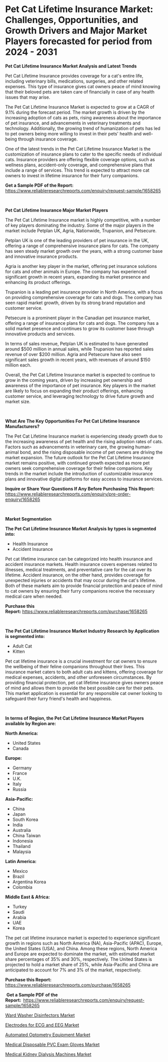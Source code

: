 <p><h1>Pet Cat Lifetime Insurance Market: Challenges, Opportunities, and Growth Drivers and Major Market Players forecasted for period from 2024 - 2031</h1></p><p><strong>Pet Cat Lifetime Insurance Market Analysis and Latest Trends</strong></p>
<p><p>Pet Cat Lifetime Insurance provides coverage for a cat's entire life, including veterinary bills, medications, surgeries, and other related expenses. This type of insurance gives cat owners peace of mind knowing that their beloved pets are taken care of financially in case of any health issues that may arise.</p><p>The Pet Cat Lifetime Insurance Market is expected to grow at a CAGR of 9.1% during the forecast period. The market growth is driven by the increasing adoption of cats as pets, rising awareness about the importance of pet insurance, and advancements in veterinary treatments and technology. Additionally, the growing trend of humanization of pets has led to pet owners being more willing to invest in their pets' health and well-being through insurance coverage.</p><p>One of the latest trends in the Pet Cat Lifetime Insurance Market is the customization of insurance plans to cater to the specific needs of individual cats. Insurance providers are offering flexible coverage options, such as wellness plans, accident-only coverage, and comprehensive plans that include a range of services. This trend is expected to attract more cat owners to invest in lifetime insurance for their furry companions.</p></p>
<p><strong>Get a Sample PDF of the Report:&nbsp;</strong> <a href="https://www.reliableresearchreports.com/enquiry/request-sample/1658265">https://www.reliableresearchreports.com/enquiry/request-sample/1658265</a></p>
<p>&nbsp;</p>
<p><strong>Pet Cat Lifetime Insurance Major Market Players</strong></p>
<p><p>The Pet Cat Lifetime Insurance market is highly competitive, with a number of key players dominating the industry. Some of the major players in the market include Petplan UK, Agria, Nationwide, Trupanion, and Petsecure.</p><p>Petplan UK is one of the leading providers of pet insurance in the UK, offering a range of comprehensive insurance plans for cats. The company has seen steady market growth over the years, with a strong customer base and innovative insurance products.</p><p>Agria is another key player in the market, offering pet insurance solutions for cats and other animals in Europe. The company has experienced significant growth in recent years, expanding its market presence and enhancing its product offerings.</p><p>Trupanion is a leading pet insurance provider in North America, with a focus on providing comprehensive coverage for cats and dogs. The company has seen rapid market growth, driven by its strong brand reputation and customer service.</p><p>Petsecure is a prominent player in the Canadian pet insurance market, offering a range of insurance plans for cats and dogs. The company has a solid market presence and continues to grow its customer base through innovative products and services.</p><p>In terms of sales revenue, Petplan UK is estimated to have generated around $500 million in annual sales, while Trupanion has reported sales revenue of over $200 million. Agria and Petsecure have also seen significant sales growth in recent years, with revenues of around $150 million each.</p><p>Overall, the Pet Cat Lifetime Insurance market is expected to continue to grow in the coming years, driven by increasing pet ownership and awareness of the importance of pet insurance. Key players in the market are likely to focus on expanding their product offerings, enhancing customer service, and leveraging technology to drive future growth and market size.</p></p>
<p>&nbsp;</p>
<p><strong>What Are The Key Opportunities For Pet Cat Lifetime Insurance Manufacturers?</strong></p>
<p><p>The Pet Cat Lifetime Insurance market is experiencing steady growth due to the increasing awareness of pet health and the rising adoption rates of cats. Factors such as advancements in veterinary care, the growing human-animal bond, and the rising disposable income of pet owners are driving the market expansion. The future outlook for the Pet Cat Lifetime Insurance market remains positive, with continued growth expected as more pet owners seek comprehensive coverage for their feline companions. Key trends in the market include the introduction of customizable insurance plans and innovative digital platforms for easy access to insurance services.</p></p>
<p><strong>Inquire or Share Your Questions If Any Before Purchasing This Report:</strong> <a href="https://www.reliableresearchreports.com/enquiry/pre-order-enquiry/1658265">https://www.reliableresearchreports.com/enquiry/pre-order-enquiry/1658265</a></p>
<p>&nbsp;</p>
<p><strong>Market Segmentation</strong></p>
<p><strong>The Pet Cat Lifetime Insurance Market Analysis by types is segmented into:</strong></p>
<p><ul><li>Health Insurance</li><li>Accident Insurance</li></ul></p>
<p><p>Pet cat lifetime insurance can be categorized into health insurance and accident insurance markets. Health insurance covers expenses related to illnesses, medical treatments, and preventative care for the cat over its lifetime. Accident insurance, on the other hand, provides coverage for unexpected injuries or accidents that may occur during the cat's lifetime. Both of these markets aim to provide financial protection and peace of mind to cat owners by ensuring their furry companions receive the necessary medical care when needed.</p></p>
<p><strong>Purchase this Report:&nbsp;</strong><a href="https://www.reliableresearchreports.com/purchase/1658265">https://www.reliableresearchreports.com/purchase/1658265</a></p>
<p>&nbsp;</p>
<p><strong>The Pet Cat Lifetime Insurance Market Industry Research by Application is segmented into:</strong></p>
<p><ul><li>Adult Cat</li><li>Kitten</li></ul></p>
<p><p>Pet cat lifetime insurance is a crucial investment for cat owners to ensure the wellbeing of their feline companions throughout their lives. This insurance market caters to both adult cats and kittens, offering coverage for medical expenses, accidents, and other unforeseen circumstances. By providing financial protection, pet cat lifetime insurance gives owners peace of mind and allows them to provide the best possible care for their pets. This market application is essential for any responsible cat owner looking to safeguard their furry friend's health and happiness.</p></p>
<p>&nbsp;</p>
<p><strong>In terms of Region, the Pet Cat Lifetime Insurance Market Players available by Region are:</strong></p>
<p>
    <p> <strong> North America: </strong>
        <ul>
            <li>United States</li>
            <li>Canada</li>
        </ul>
        </p> 
    <p> <strong> Europe: </strong>
        <ul>
            <li>Germany</li>
            <li>France</li>
            <li>U.K.</li>
            <li>Italy</li>
            <li>Russia</li>
        </ul>
        </p> 
    <p> <strong> Asia-Pacific: </strong>
        <ul>
            <li>China</li>
            <li>Japan</li>
            <li>South Korea</li>
            <li>India</li>
            <li>Australia</li>
            <li>China Taiwan</li>
            <li>Indonesia</li>
            <li>Thailand</li>
            <li>Malaysia</li>
        </ul>
        </p> 
    <p> <strong> Latin America: </strong>
        <ul>
            <li>Mexico</li>
            <li>Brazil</li>
            <li>Argentina Korea</li>
            <li>Colombia</li>
        </ul>
        </p> 
    <p> <strong> Middle East & Africa: </strong>
        <ul>
            <li>Turkey</li>
            <li>Saudi</li>
            <li>Arabia</li>
            <li>UAE</li>
            <li>Korea</li>
        </ul>
    </p>
    </p>
<p><p>The pet cat lifetime insurance market is expected to experience significant growth in regions such as North America (NA), Asia-Pacific (APAC), Europe, the United States (USA), and China. Among these regions, North America and Europe are expected to dominate the market, with estimated market share percentages of 35% and 30%, respectively. The United States is projected to hold a market share of 25%, while Asia-Pacific and China are anticipated to account for 7% and 3% of the market, respectively.</p></p>
<p><strong>Purchase this Report: </strong><a href="https://www.reliableresearchreports.com/purchase/1658265">https://www.reliableresearchreports.com/purchase/1658265</a></p>
<p>&nbsp;<strong>Get a Sample PDF of the Report:&nbsp;&nbsp;</strong><a href="https://www.reliableresearchreports.com/enquiry/request-sample/1658265">https://www.reliableresearchreports.com/enquiry/request-sample/1658265</a></p>
<p><strong></strong></p>
<p><p><a href="https://medium.com/@lawrenceguerrero666/ward-washer-disinfectors-market-trends-forecast-and-competitive-analysis-to-2031-f02785cc6218">Ward Washer Disinfectors Market</a></p><p><a href="https://medium.com/@lawrenceguerrero666/electrodes-for-ecg-and-eeg-market-trends-forecast-and-competitive-analysis-to-2031-712354809aaf">Electrodes for ECG and EEG Market</a></p><p><a href="https://medium.com/@lawrenceguerrero666/automated-optometry-equipment-market-research-report-its-history-and-forecast-2024-to-2031-c8fe5a93777a">Automated Optometry Equipment Market</a></p><p><a href="https://medium.com/@lawrenceguerrero666/medical-disposable-pvc-exam-gloves-market-size-reveals-the-best-marketing-channels-in-global-0ae9b49be3b4">Medical Disposable PVC Exam Gloves Market</a></p><p><a href="https://medium.com/@lawrenceguerrero666/medical-kidney-dialysis-machines-market-research-report-its-history-and-forecast-2024-to-2031-794889ca99ca">Medical Kidney Dialysis Machines Market</a></p></p>
